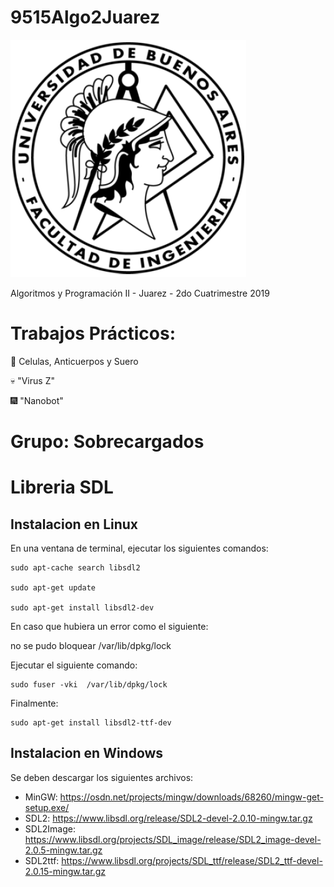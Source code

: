 # 9515Algo2Juarez

![FIUBA](https://raw.githubusercontent.com/joel-perez/9515Algo2Juarez/master/img/logo_fiuba.png)

Algoritmos y Programación II - Juarez - 2do Cuatrimestre 2019

# Trabajos Prácticos:

:microscope: Celulas, Anticuerpos y Suero

:skull: "Virus Z"

:fireworks: "Nanobot"
 
# Grupo: Sobrecargados


# Libreria SDL

## Instalacion en Linux

En una ventana de terminal, ejecutar los siguientes comandos:

```
sudo apt-cache search libsdl2

sudo apt-get update

sudo apt-get install libsdl2-dev
```

En caso que hubiera un error como el siguiente:

no se pudo bloquear /var/lib/dpkg/lock

Ejecutar el siguiente comando:

```
sudo fuser -vki  /var/lib/dpkg/lock
```

Finalmente:

```
sudo apt-get install libsdl2-ttf-dev
```

## Instalacion en Windows

Se deben descargar los siguientes archivos:

* MinGW:      https://osdn.net/projects/mingw/downloads/68260/mingw-get-setup.exe/
* SDL2:       https://www.libsdl.org/release/SDL2-devel-2.0.10-mingw.tar.gz
* SDL2Image:  https://www.libsdl.org/projects/SDL_image/release/SDL2_image-devel-2.0.5-mingw.tar.gz
* SDL2ttf:    https://www.libsdl.org/projects/SDL_ttf/release/SDL2_ttf-devel-2.0.15-mingw.tar.gz
